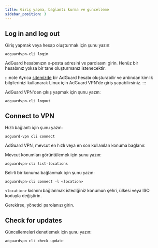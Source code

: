 ```yaml
---
title: Giriş yapma, bağlantı kurma ve güncelleme
sidebar_position: 3
---
```


## Log in and log out

Giriş yapmak veya hesap oluşturmak için şunu yazın:

```
adguardvpn-cli login
```

AdGuard hesabınızın e-posta adresini ve parolasını girin. Henüz bir hesabınız yoksa bir tane oluşturmanız istenecektir.

:::note
Ayrıca [sitemizde](https://auth.adguard.com/login.html) bir AdGuard hesabı oluşturabilir ve ardından kimlik bilgilerinizi kullanarak Linux için AdGuard VPN'de giriş yapabilirsiniz.
:::

AdGuard VPN'den çıkış yapmak için şunu yazın:

```
adguardvpn-cli logout
```

## Connect to VPN

Hızlı bağlantı için şunu yazın:

```
adguard-vpn cli connect
```

AdGuard VPN, mevcut en hızlı veya en son kullanılan konuma bağlanır.

Mevcut konumları görüntülemek için şunu yazın:

```
adguardvpn-cli list-locations
```

Belirli bir konuma bağlanmak için şunu yazın:

```
adguardvpn-cli connect -l <location>
```

`<location>` kısmını bağlanmak istediğiniz konumun şehri, ülkesi veya ISO koduyla değiştirin.

Gerekirse, yönetici parolanızı girin.

## Check for updates

Güncellemeleri denetlemek için şunu yazın:

```
adguardvpn-cli check-update
```
